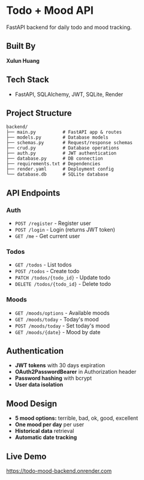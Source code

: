 # Todo + Mood API

FastAPI backend for daily todo and mood tracking.

## Built By
**Xulun Huang**

## Tech Stack
- FastAPI, SQLAlchemy, JWT, SQLite, Render

## Project Structure
```
backend/
├── main.py          # FastAPI app & routes
├── models.py        # Database models
├── schemas.py       # Request/response schemas
├── crud.py          # Database operations
├── auth.py          # JWT authentication
├── database.py      # DB connection
├── requirements.txt # Dependencies
├── render.yaml      # Deployment config
└── database.db      # SQLite database
```

## API Endpoints
### Auth
- `POST /register` - Register user
- `POST /login` - Login (returns JWT token)
- `GET /me` - Get current user

### Todos
- `GET /todos` - List todos
- `POST /todos` - Create todo
- `PATCH /todos/{todo_id}` - Update todo
- `DELETE /todos/{todo_id}` - Delete todo

### Moods
- `GET /moods/options` - Available moods
- `GET /moods/today` - Today's mood
- `POST /moods/today` - Set today's mood
- `GET /moods/{date}` - Mood by date

## Authentication
- **JWT tokens** with 30 days expiration
- **OAuth2PasswordBearer** in Authorization header
- **Password hashing** with bcrypt
- **User data isolation**

## Mood Design
- **5 mood options:** terrible, bad, ok, good, excellent
- **One mood per day** per user
- **Historical data** retrieval
- **Automatic date tracking**

## Live Demo
https://todo-mood-backend.onrender.com



